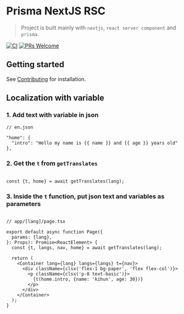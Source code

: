 # Prisma NextJS RSC

> Project is built mainly with `nextjs`, `react server component` and `prisma`.

[![CI](https://github.com/prisma-korea/prisma-nextjs-rsc/actions/workflows/ci.yml/badge.svg)](https://github.com/prisma-korea/prisma-nextjs-rsc/actions/workflows/ci.yml)
[![PRs Welcome](https://img.shields.io/badge/PRs-welcome-brightgreen.svg?style=flat-square)](CONTRIBUTING.md)

## Getting started

See [Contributing](./CONTRIBUTING.md) for installation.


## Localization with variable 

### 1. Add text with variable in json ###

    // en.json
    
    "home": {
      "intro": "Hello my name is {{ name }} and {{ age }} years old"
    },

### 2. Get the `t` from `getTranslates` ###

```tsx

const {t, home} = await getTranslates(lang);

```

### 3. Inside the `t` function, put json text and variables as parameters ###


```tsx

// app/[lang]/page.tsx

export default async function Page({
  params: {lang},
}: Props): Promise<ReactElement> {
  const {t, langs, nav, home} = await getTranslates(lang);

  return (
    <Container lang={lang} langs={langs} t={nav}>
      <div className={clsx('flex-1 bg-paper', 'flex flex-col')}>
        <p className={clsx('p-8 text-basic')}>
          {t(home.intro, {name: 'kihun', age: 30})}
        </p>
      </div>
    </Container>
  );
}

```
